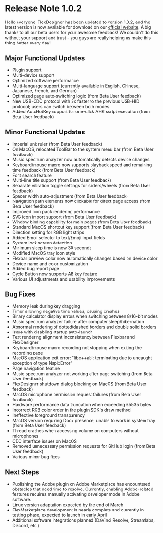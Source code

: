 # Release Note 1.0.2

Hello everyone, FlexDesigner has been updated to version 1.0.2, and the latest version is now available for download on our [official website](https://eniacelec.com/pages/software).
A big thanks to all our beta users for your awesome feedback! We couldn't do this without your support and trust - you guys are really helping us make this thing better every day!


## Major Functional Updates

- Plugin support
- Multi-device support
- Optimized software performance
- Multi-language support (currently available in English, Chinese, Japanese, French, and German)
- Optimized page auto-switching logic (from Beta User feedback)
- New USB-CDC protocol with 3x faster to the previous USB-HID protocol; users can switch between both modes
- Added AutoHotKey support for one-click AHK script execution (from Beta User feedback)

## Minor Functional Updates

- Imperial unit ruler (from Beta User feedback)
- On MacOS, relocated ToolBar to the system menu bar (from Beta User feedback)
- Music spectrum analyzer now automatically detects device changes
- Keyboard/mouse macro now supports playback speed and remaining time feedback (from Beta User feedback)
- Font search feature
- Multi-line title support (from Beta User feedback)
- Separate vibration toggle settings for sliders/wheels (from Beta User feedback)
- Spacer width auto-adjustment (from Beta User feedback)
- Navigation path elements now clickable for direct page access (from Beta User feedback)
- Improved icon pack rendering performance
- SVG icon import support (from Beta User feedback)
- Window binding capability for main pages (from Beta User feedback)
- Standard MacOS shortcut key support (from Beta User feedback)
- Direction setting for RGB light strips
- Added Emoji selector to text/Emoji input fields
- System lock screen detection
- Minimum sleep time is now 30 seconds
- Modified MacOS tray icon style
- Flexbar preview color now automatically changes based on device color
- Device name and color customization
- Added bug report page
- Cycle Button now supports AB key feature
- Various UI adjustments and usability improvements

## Bug Fixes

- Memory leak during key dragging
- Timer allowing negative time values, causing crashes
- Binary calculator display errors when switching between 8/16-bit modes
- Music spectrum analyzer failure after computer sleep/hibernation
- Abnormal rendering of dotted/dashed borders and double solid borders
- Issue with disabling startup auto-launch
- Text rendering alignment inconsistency between Flexbar and FlexDesigner
- Keyboard/mouse macro recording not stopping when exiting the recording page
- MacOS application exit error: "libc++abi: terminating due to uncaught exception of type Napi::Error"
- Page navigation feature
- Music spectrum analyzer not working after page switching (from Beta User feedback)
- FlexDesigner shutdown dialog blocking on MacOS (from Beta User feedback)
- MacOS microphone permission request failures (from Beta User feedback)
- Hardware performance data truncation when exceeding 65535 bytes
- Incorrect RGB color order in the plugin SDK's draw method
- Ineffective foreground transparency
- MacOS version requiring Dock presence, unable to work in system tray (from Beta User feedback)
- Thread crashes when accessing volume on computers without microphones
- CDC interface issues on MacOS
- Removed unnecessary permission requests for GitHub login (from Beta User feedback)
- Various minor bug fixes

## Next Steps

- Publishing the Adobe plugin on Adobe Marketplace has encountered obstacles that need time to resolve. Currently, enabling Adobe-related features requires manually activating developer mode in Adobe software.
- Linux version adaptation expected by the end of March
- FlexMarketplace development is nearly complete and currently in testing phase, expected to launch in early April
- Additional software integrations planned (DaVinci Resolve, Streamlabs, Discord, etc.)
